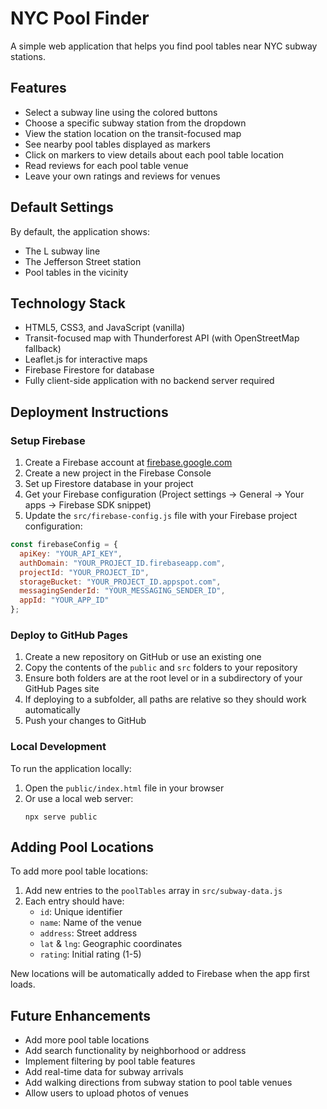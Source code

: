 # NYC Pool Finder

A simple web application that helps you find pool tables near NYC subway stations.

## Features

- Select a subway line using the colored buttons
- Choose a specific subway station from the dropdown
- View the station location on the transit-focused map
- See nearby pool tables displayed as markers
- Click on markers to view details about each pool table location
- Read reviews for each pool table venue
- Leave your own ratings and reviews for venues

## Default Settings

By default, the application shows:
- The L subway line
- The Jefferson Street station
- Pool tables in the vicinity

## Technology Stack

- HTML5, CSS3, and JavaScript (vanilla)
- Transit-focused map with Thunderforest API (with OpenStreetMap fallback)
- Leaflet.js for interactive maps
- Firebase Firestore for database
- Fully client-side application with no backend server required

## Deployment Instructions

### Setup Firebase

1. Create a Firebase account at [firebase.google.com](https://firebase.google.com/)
2. Create a new project in the Firebase Console
3. Set up Firestore database in your project
4. Get your Firebase configuration (Project settings -> General -> Your apps -> Firebase SDK snippet)
5. Update the `src/firebase-config.js` file with your Firebase project configuration:

```javascript
const firebaseConfig = {
  apiKey: "YOUR_API_KEY",
  authDomain: "YOUR_PROJECT_ID.firebaseapp.com",
  projectId: "YOUR_PROJECT_ID",
  storageBucket: "YOUR_PROJECT_ID.appspot.com",
  messagingSenderId: "YOUR_MESSAGING_SENDER_ID",
  appId: "YOUR_APP_ID"
};
```

### Deploy to GitHub Pages

1. Create a new repository on GitHub or use an existing one
2. Copy the contents of the `public` and `src` folders to your repository
3. Ensure both folders are at the root level or in a subdirectory of your GitHub Pages site
4. If deploying to a subfolder, all paths are relative so they should work automatically
5. Push your changes to GitHub

### Local Development

To run the application locally:

1. Open the `public/index.html` file in your browser
2. Or use a local web server:
   ```
   npx serve public
   ```

## Adding Pool Locations

To add more pool table locations:

1. Add new entries to the `poolTables` array in `src/subway-data.js`
2. Each entry should have:
   - `id`: Unique identifier
   - `name`: Name of the venue
   - `address`: Street address
   - `lat` & `lng`: Geographic coordinates
   - `rating`: Initial rating (1-5)

New locations will be automatically added to Firebase when the app first loads.

## Future Enhancements

- Add more pool table locations
- Add search functionality by neighborhood or address
- Implement filtering by pool table features
- Add real-time data for subway arrivals
- Add walking directions from subway station to pool table venues
- Allow users to upload photos of venues